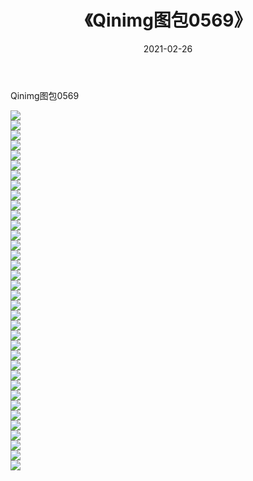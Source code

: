 ﻿---
layout: post
title:  《Qinimg图包0569》
date:   2021-02-26
img: http://imgx.orgx.ga/Qinimg图包/Qinimg图包0569/000.jpg
categories: [美女, 清纯, 唯美]
---

Qinimg图包0569

 ![](http://imgx.orgx.ga/Qinimg图包/Qinimg图包0569/001.jpg) <br>![](http://imgx.orgx.ga/Qinimg图包/Qinimg图包0569/002.jpg) <br>![](http://imgx.orgx.ga/Qinimg图包/Qinimg图包0569/003.jpg) <br>![](http://imgx.orgx.ga/Qinimg图包/Qinimg图包0569/004.jpg) <br>![](http://imgx.orgx.ga/Qinimg图包/Qinimg图包0569/005.jpg) <br>![](http://imgx.orgx.ga/Qinimg图包/Qinimg图包0569/006.jpg) <br>![](http://imgx.orgx.ga/Qinimg图包/Qinimg图包0569/007.jpg) <br>![](http://imgx.orgx.ga/Qinimg图包/Qinimg图包0569/008.jpg) <br>![](http://imgx.orgx.ga/Qinimg图包/Qinimg图包0569/009.jpg) <br>![](http://imgx.orgx.ga/Qinimg图包/Qinimg图包0569/010.jpg) <br>![](http://imgx.orgx.ga/Qinimg图包/Qinimg图包0569/011.jpg) <br>![](http://imgx.orgx.ga/Qinimg图包/Qinimg图包0569/012.jpg) <br>![](http://imgx.orgx.ga/Qinimg图包/Qinimg图包0569/013.jpg) <br>![](http://imgx.orgx.ga/Qinimg图包/Qinimg图包0569/014.jpg) <br>![](http://imgx.orgx.ga/Qinimg图包/Qinimg图包0569/015.jpg) <br>![](http://imgx.orgx.ga/Qinimg图包/Qinimg图包0569/016.jpg) <br>![](http://imgx.orgx.ga/Qinimg图包/Qinimg图包0569/017.jpg) <br>![](http://imgx.orgx.ga/Qinimg图包/Qinimg图包0569/018.jpg) <br>![](http://imgx.orgx.ga/Qinimg图包/Qinimg图包0569/019.jpg) <br>![](http://imgx.orgx.ga/Qinimg图包/Qinimg图包0569/020.jpg) <br>![](http://imgx.orgx.ga/Qinimg图包/Qinimg图包0569/021.jpg) <br>![](http://imgx.orgx.ga/Qinimg图包/Qinimg图包0569/022.jpg) <br>![](http://imgx.orgx.ga/Qinimg图包/Qinimg图包0569/023.jpg) <br>![](http://imgx.orgx.ga/Qinimg图包/Qinimg图包0569/024.jpg) <br>![](http://imgx.orgx.ga/Qinimg图包/Qinimg图包0569/025.jpg) <br>![](http://imgx.orgx.ga/Qinimg图包/Qinimg图包0569/026.jpg) <br>![](http://imgx.orgx.ga/Qinimg图包/Qinimg图包0569/027.jpg) <br>![](http://imgx.orgx.ga/Qinimg图包/Qinimg图包0569/028.jpg) <br>![](http://imgx.orgx.ga/Qinimg图包/Qinimg图包0569/029.jpg) <br>![](http://imgx.orgx.ga/Qinimg图包/Qinimg图包0569/030.jpg) <br>![](http://imgx.orgx.ga/Qinimg图包/Qinimg图包0569/031.jpg) <br>![](http://imgx.orgx.ga/Qinimg图包/Qinimg图包0569/032.jpg) <br>![](http://imgx.orgx.ga/Qinimg图包/Qinimg图包0569/033.jpg) <br>![](http://imgx.orgx.ga/Qinimg图包/Qinimg图包0569/034.jpg) <br>![](http://imgx.orgx.ga/Qinimg图包/Qinimg图包0569/035.jpg) <br>![](http://imgx.orgx.ga/Qinimg图包/Qinimg图包0569/036.jpg) <br>